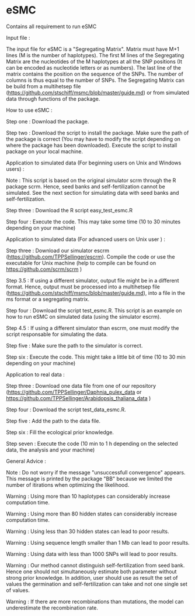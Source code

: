 # eSMC
Contains all requirement to run eSMC

Input file :

The input file for eSMC is a "Segregating Matrix". Matrix must have M+1 lines (M is the number of haplotypes). The first M lines of the Segregating Matrix are the nucleotides of the M haplotypes at all the SNP positions (It can be encoded as nucleotide letters or as numbers). The last line of the matrix contains the position on the sequence of the SNPs. The number of columns is thus equal to the number of SNPs. The Segregating Matrix can be build from a multihetsep file (https://github.com/stschiff/msmc/blob/master/guide.md) or from simulated data through functions of the package. 

How to use eSMC :

Step one : Download the package.

Step two : Download the script to install the package. Make sure the path of the package is correct (You may have to modify the script depending on where the package has been downloaded). Execute the script to install package on your local machine.

Application to simulated data (For beginning users on Unix and Windows users) : 

Note : This script is based on the original simulator scrm through the R package scrm. Hence, seed banks and self-fertilization cannot be simulated. See the next section for simulating data with seed banks and self-fertilization.

Step three : Download the R script easy_test_esmc.R

Step four : Execute the code. This may take some time (10 to 30 minutes depending on your machine)

Application to simulated data (For advanced users on Unix user ) : 

Step three : Download our simulator escrm (https://github.com/TPPSellinger/escrm). Compile the code or use the executable for Unix machine (help to compile can be found on https://github.com/scrm/scrm )

Step 3.5 : If using a different simulator, output file might be in a different format. Hence, output must be processed into a multihetsep file (https://github.com/stschiff/msmc/blob/master/guide.md), into a file in the ms format or a segregating matrix. 

Step four : Download the script test_esmc.R. This script is an example on how to run eSMC on simulated data (using the simulator escrm).

Step 4.5 : If using a different simulator than escrm, one must modify the script responsable for simulating the data.

Step five : Make sure the path to the simulator is correct.

Step six : Execute the code. This might take a little bit of time (10 to 30 min depending on your machine)

Application to real data :

Step three : Download one data file from one of our repository (https://github.com/TPPSellinger/Daphnia_pulex_data or https://github.com/TPPSellinger/Arabidopsis_thaliana_data )

Step four : Download the script test_data_esmc.R.

Step five : Add the path to the data file.

Step six : Fill the ecological prior knowledge.

Step seven : Execute the code (10 min to 1 h depending on the selected data, the analysis and your machine)

General Advice : 

Note : Do not worry if the message "unsuccessfull convergence" appears. This message is printed by the package "BB" because we limited the number of itirations when optimizing the likelihood.

Warning : Using more than 10 haplotypes can considerably increase computation time.

Warning : Using more than 80 hidden states can considerably increase computation time.

Warning : Using less than 30 hidden states can lead to poor results.

Warning : Using sequence length smaller than 1 Mb can lead to poor results.

Warning : Using data with less than 1000 SNPs will lead to poor results.

Warning : Our method cannot distinguish self-fertilization from seed bank. Hence one should not simultaneously estimate both parameter without strong prior knowledge. In addition, user should use as result the set of values the germination and self-fertilization can take and not one single set of values.

Warning : If there are more recombinations than mutations, the model can underestimate the recombination rate.


